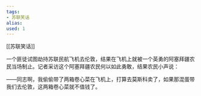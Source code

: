```yaml
---
tags: 
- 苏联笑话 
alias:
used: 1
---
```

[[苏联笑话]]


一个匪徒试图劫持苏联民航飞机去伦敦，结果在飞机上就被一个英勇的阿塞拜疆农民当场制止。记者采访这个阿塞拜疆农民何以如此勇敢，结果农民小声说：

——同志啊，我偷偷带了两箱卷心菜在飞机上，打算去莫斯科卖了，如果那混蛋带我们去伦敦，这两箱卷心菜就不值钱了。 




